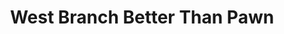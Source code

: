 ---
title: "West Branch Better Than Pawn"
url: /west-branch/west-branch-better-than-pawn/
shop: charity
---